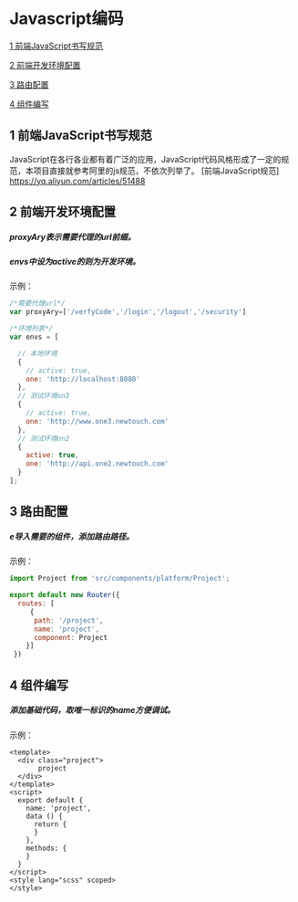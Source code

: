 
# Javascript编码

[1 前端JavaScript书写规范](#user-content-1-前端JavaScript书写规范)

[2 前端开发环境配置](#user-content-2-前端开发环境配置)

[3 路由配置](#user-content-3-路由配置)

[4 组件编写](#user-content-4-组件编写)


## <span id="user-content-1">1 前端JavaScript书写规范</span>

JavaScript在各行各业都有着广泛的应用，JavaScript代码风格形成了一定的规范，本项目直接就参考阿里的js规范，不依次列举了。
[前端JavaScript规范]  <https://yq.aliyun.com/articles/51488>


## <span id="user-content-2">2 前端开发环境配置</span>

##### proxyAry表示需要代理的url前缀。
##### envs中设为active的则为开发环境。
示例：
```javascript
/*需要代理url*/
var proxyAry=['/verfyCode','/login','/logout','/security']

/*环境列表*/
var envs = [

  // 本地环境
  {
    // active: true,
    one: 'http://localhost:8080'
  },
  // 测试环境on3
  {
    // active: true,
    one: 'http://www.one3.newtouch.com'
  },
  // 测试环境on2
  {
    active: true,
    one: 'http://api.one2.newtouch.com'
  }
];
```
## <span id="user-content-3">3 路由配置</span>

##### e导入需要的组件，添加路由路径。
示例：
```javascript
import Project from 'src/components/platform/Project';

export default new Router({
  routes: [
     {
      path: '/project',
      name: 'project',
      component: Project
    }]
 })
``````
## <span id="user-content-4">4 组件编写</span>

##### 添加基础代码，取唯一标识的name方便调试。
示例：
```vue
<template>
  <div class="project">
       project
  </div>
</template>
<script>
  export default {
    name: 'project',
    data () {
      return {
      }
    },
    methods: {
    }
  }
</script>
<style lang="scss" scoped>
</style>
```
